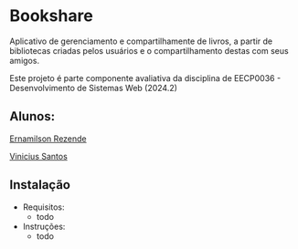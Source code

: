 # Bookshare
Aplicativo de gerenciamento e compartilhamente de livros, a partir
de bibliotecas criadas pelos usuários e o compartilhamento destas com seus
amigos.

Este projeto é parte componente avaliativa da disciplina de
EECP0036 - Desenvolvimento de Sistemas Web (2024.2)

## Alunos:
[Ernamilson Rezende](https://github.com/ern4m)

[Vinicius Santos]()

## Instalação
- Requisitos:
    - todo
- Instruções:
    - todo
